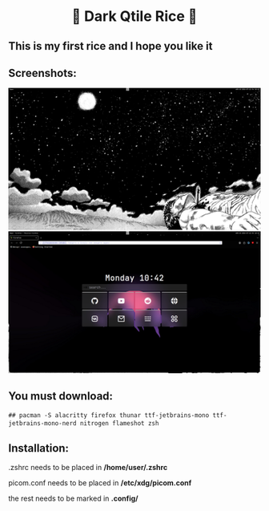 <h1 align="center">🖤 Dark Qtile Rice 🖤</h1>

## This is my first rice and I hope you like it

## Screenshots:
![screenshot 1](https://github.com/sixwerz/Dark-Qtile-Rice/blob/main/screenshot/1.png)
![Screenshot 2](https://github.com/sixwerz/Dark-Qtile-Rice/blob/main/screenshot/2.png)

## You must download:
```
## pacman -S alacritty firefox thunar ttf-jetbrains-mono ttf-jetbrains-mono-nerd nitrogen flameshot zsh
```

## Installation:
.zshrc needs to be placed in **/home/user/.zshrc**

picom.conf needs to be placed in **/etc/xdg/picom.conf**

the rest needs to be marked in **.config/**

